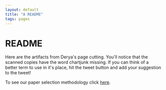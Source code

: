```yaml
---
layout: default
title: "A README"
tags: pages
---
```


# README

Here are the artifacts from Derya's page cutting. You'll notice that the scanned copies have the word chartjunk missing. If you can think of a better term to use in it's place, hit the tweet button and add your suggestion to the tweet!

To see our paper selection methodology click [here](https://chartjunk.art/20210721/video-readme).
